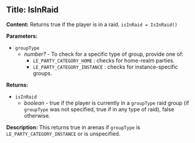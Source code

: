 ## Title: IsInRaid

**Content:**
Returns true if the player is in a raid.
`isInRaid = IsInRaid()`

**Parameters:**
- `groupType`
  - *number?* - To check for a specific type of group, provide one of:
    - `LE_PARTY_CATEGORY_HOME` : checks for home-realm parties.
    - `LE_PARTY_CATEGORY_INSTANCE` : checks for instance-specific groups.

**Returns:**
- `isInRaid`
  - *boolean* - true if the player is currently in a `groupType` raid group (if `groupType` was not specified, true if in any type of raid), false otherwise.

**Description:**
This returns true in arenas if `groupType` is `LE_PARTY_CATEGORY_INSTANCE` or is unspecified.